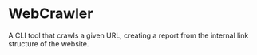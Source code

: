 # WebCrawler

A CLI tool that crawls a given URL, creating a report from the internal link
structure of the website.
